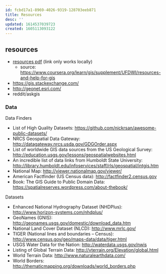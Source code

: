 ```yaml
---
id: fcbd17a1-8969-4026-9319-128703eeb871
title: Resources
desc: ''
updated: 1614537039723
created: 1605113093122
---
```


## resources 

- [resources pdf](/assets/pdfs/gis-resources.pdf) (link only works locally)
    - source:  https://www.coursera.org/learn/gis/supplement/UFDWI/resources-and-help-for-gis
- https://gis.stackexchange.com/ 
- http://geonet.esri.com/ 
- reddit/askgis

### Data 

Data Finders
- List of High Quality Datasets: https://github.com/nickrsan/awesome-public-datasets/
- NRCS Geospatial Data Gateway: http://datagateway.nrcs.usda.gov/GDGOrder.aspx
- List of worldwide GIS data sources from the US Geological Survey: http://education.usgs.gov/lessons/geospatialwebsites.html
- An incredible list of data links from Humboldt State University: http://library.humboldt.edu/infoservices/staff/rls/geospatial/intgis.htm
- National Map: http://viewer.nationalmap.gov/viewer/
- American Factfinder (US Census data): http://factfinder2.census.gov
- Book: The GIS Guide to Public Domain Data: https://spatialreserves.wordpress.com/about-thebook/

Datasets
- Enhanced National Hydrography Dataset (NHDPlus): http://www.horizon-systems.com/nhdplus/
- GeoNames (GNIS): http://geonames.usgs.gov/domestic/download_data.htm
- National Land Cover Dataset (NLCD): http://www.mrlc.gov/
- TIGER (National lines and boundaries – Census):
http://www.census.gov/geo/maps-data/data/tiger.html
- USGS Water Data for the Nation: http://waterdata.usgs.gov/nwis
- Listing of Global Terrain Data: http://vterrain.org/Elevation/global.html
- World Terrain Data: http://www.naturalearthdata.com/
- World Borders: http://thematicmapping.org/downloads/world_borders.php

